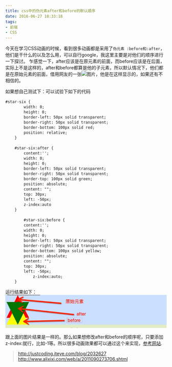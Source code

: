 ```yaml
---
title: css中的伪元素after和before的默认顺序
date: 2016-06-27 18:33:18
tags:
- 前端 
- CSS
---
```


今天在学习CSS动画的时候，看到很多动画都是采用了`伪元素 :before和:after`，他们是干什么的以及怎么用，可以自行google，我这里主要是对他们的顺序进行一下探讨。
乍感觉一下，after应该是在原元素的前面，而before应该是在后面，实际上不是这样的，after和before都算是他的子元素，所以默认情况下，他们都是在原始元素的前面，借用网友的一张![图片](http://www.alixixi.com/web/UploadPic/2011-9/20119211128385.jpg)，他是在这样显示的，如果还有不相信的。

<!--more-->
如果想自己测试下：可以试验下如下的代码

```
#star-six {         
		width: 0;        
		height: 0;      
		border-left: 50px solid transparent;  
		border-right: 50px solid transparent;      
		border-bottom: 100px solid red;     
		position: relative;
	}
	
	#star-six:after {   
		content:'';
		width: 0;
		height: 0;
		border-left: 50px solid transparent;
		border-right: 50px solid transparent;         
		border-top: 100px solid green;
		position: absolute;         
		content: "";         
		top: 30px;
		left: -50px;
		z-index:auto
	}
	
		#star-six:before {   
		content:'';
		width: 0;
		height: 0;
		border-left: 50px solid transparent;
		border-right: 50px solid transparent;         
		border-bottom: 100px solid yellow;
		position: absolute;         
		content: "";         
		top: 30px;
		left: -50px;
			z-index:auto;
	}
```
运行结果如下：![](../img/css_after_before.png)

跟上面的图片结果是一样的。那么如果想修改after和before的顺序呢，只要添加z-index:就行，比如-1等。所以很多动画效果都可以通过这个来实现，[参考网站](http://zaole.net).

> http://justcoding.iteye.com/blog/2032627
> http://www.alixixi.com/web/a/2011090273706.shtml